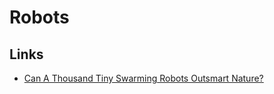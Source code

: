 # Robots
## Links
- [Can A Thousand Tiny Swarming Robots Outsmart Nature?](https://www.youtube.com/watch?v=dDsmbwOrHJs&feature=youtu.be)